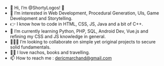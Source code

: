 - 👋 Hi, I’m @ShortyLogos! 🐸
- 👀 I’m interested in Web Development, Procedural Generation, UIs, Game Development and Storytelling.
- :point_right: I know how to code in HTML, CSS, JS, Java and a bit of C++.
- 🌱 I’m currently learning Python, PHP, SQL, Android Dev, Vue.js and refining my CSS and JS knowledge in general.
- 🧑‍🤝‍🧑 I’m looking to collaborate on simple yet original projects to secure solid fundamentals.
- 🧙‍♂️ I love nachos, books and travelling.
- 📫 How to reach me : dericmarchand@gmail.com


<!---
ShortyLogos/ShortyLogos is a ✨ special ✨ repository because its `README.md` (this file) appears on your GitHub profile.
You can click the Preview link to take a look at your changes.
--->
